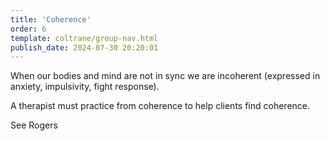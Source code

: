 ```yaml
---
title: 'Coherence'
order: 6
template: coltrane/group-nav.html
publish_date: 2024-07-30 20:20:01
---
```


When our bodies and mind are not in sync we are incoherent (expressed in anxiety, impulsivity, fight response).

A therapist must practice from coherence to help clients find coherence.

See Rogers